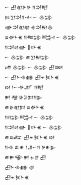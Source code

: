 <div class='block'>
<div class='line'>𒀸 𒌷𒊏𒉿𒃻 𒀀𒋫𒋃</div>
<div class='line'>𒄿𒋛𒋫𒀀𒋾 𒀸 𒊮𒁉</div>
<div class='line'>𒀝𒋫𒊏𒊏 𒄴𒋫𒊑𒁲</div>
<div class='line'>𒊺𒉻𒈨𒌍 𒀀𒍣𒁉𒅋 𒀸 𒊮𒁉</div>
<div class='line'>𒀀𒋫𒁀𒀝 𒂟𒈨𒌍</div>
<div class='line'>𒀸 𒊮𒁉 𒌑𒋛𒊑𒁉</div>
<div class='line'>𒋬 𒊮𒁉 𒀸 𒊮𒁉 𒌷𒇷</div>
<div class='line'>𒀸 𒌷𒈨𒈾𒂵 𒌷𒄬𒍮𒈨𒌍</div>
<div class='line'>𒊭 𒁹𒀸𒋩𒂗𒇲 𒀀𒋃</div>
<div class='line'>𒂍 𒆷 𒄩𒊒𒁕𒀀𒉌</div>
<div class='line'>𒌑𒄩𒊏𒁕 𒊺𒉻𒈨𒌍</div>
<div class='line'>𒀀𒍝𒁉𒅋 𒀸 𒊮𒁉</div>
<div class='line'>𒀀𒋫𒁀𒀝 𒂟𒈨𒌍 𒀸 𒊮𒁉</div>
<div class='line'>𒌑𒊺𒊐 𒌷𒄬𒍮𒈨𒌍 𒊭</div>
<div class='line'>𒀀𒈾 𒉺𒀭 𒁹𒂗𒀸𒀀 𒃻𒀭𒉌</div>
<div class='line'>𒌑𒊓𒊍𒂍 𒉡𒆪 𒌷</div>
<div class='line'>𒌷𒈨𒈾𒂵 𒋼</div>
<div class='line'>𒌷𒄬𒍮𒈨𒌍</div>
</div>